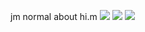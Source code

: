 jm normal about hi.m
![](https://files.catbox.moe/6ecdtd.png) ![](https://files.catbox.moe/qq23os.png) ![](https://files.catbox.moe/0c2fj3.jpg)
